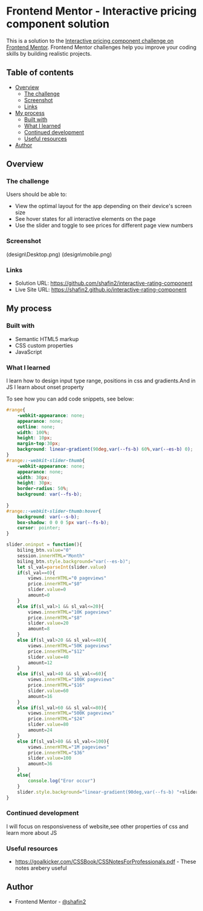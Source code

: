 # Frontend Mentor - Interactive pricing component solution

This is a solution to the [Interactive pricing component challenge on Frontend Mentor](https://www.frontendmentor.io/challenges/interactive-pricing-component-t0m8PIyY8). Frontend Mentor challenges help you improve your coding skills by building realistic projects. 

## Table of contents

- [Overview](#overview)
  - [The challenge](#the-challenge)
  - [Screenshot](#screenshot)
  - [Links](#links)
- [My process](#my-process)
  - [Built with](#built-with)
  - [What I learned](#what-i-learned)
  - [Continued development](#continued-development)
  - [Useful resources](#useful-resources)
- [Author](#author)


## Overview

### The challenge

Users should be able to:

- View the optimal layout for the app depending on their device's screen size
- See hover states for all interactive elements on the page
- Use the slider and toggle to see prices for different page view numbers

### Screenshot

(design\Desktop.png)
(design\mobile.png)

### Links

- Solution URL: https://github.com/shafin2/interactive-rating-component
- Live Site URL: https://shafin2.github.io/interactive-rating-component

## My process

### Built with

- Semantic HTML5 markup
- CSS custom properties
- JavaScript


### What I learned

I learn how to design input type range, positions in css and gradients.And in JS I learn about onset property

To see how you can add code snippets, see below:

```css
#range{
    -webkit-appearance: none;
    appearance: none;
    outline: none;
    width: 100%;
    height: 10px;
    margin-top:30px;
    background: linear-gradient(90deg,var(--fs-b) 60%,var(--es-b) 0);
}
#range::-webkit-slider-thumb{
    -webkit-appearance: none;
    appearance: none;
    width: 30px;
    height: 30px;
    border-radius: 50%;
    background: var(--fs-b);
    
}
#range::-webkit-slider-thumb:hover{
    background: var(--s-b);
    box-shadow: 0 0 0 5px var(--fs-b);
    cursor: pointer;
}
```
```js
slider.oninput = function(){
    biling_btn.value="0"
    session.innerHTML="Month"
    biling_btn.style.background="var(--es-b)";
    let sl_val=parseInt(slider.value)
    if(sl_val==0){
        views.innerHTML="0 pageviews"
        price.innerHTML="$0"
        slider.value=0
        amount=0
    }
    else if(sl_val>1 && sl_val<=20){
        views.innerHTML="10K pageviews"
        price.innerHTML="$8"
        slider.value=20
        amount=8
    }
    else if(sl_val>20 && sl_val<=40){
        views.innerHTML="50K pageviews"
        price.innerHTML="$12"
        slider.value=40
        amount=12
    }
    else if(sl_val>40 && sl_val<=60){
        views.innerHTML="100K pageviews"
        price.innerHTML="$16"
        slider.value=60
        amount=16
    }
    else if(sl_val>60 && sl_val<=80){
        views.innerHTML="500K pageviews"
        price.innerHTML="$24"
        slider.value=80
        amount=24
    }
    else if(sl_val>80 && sl_val<=100){
        views.innerHTML="1M pageviews"
        price.innerHTML="$36"
        slider.value=100
        amount=36
    }
    else{
        console.log("Eror occur")
    }
    slider.style.background="linear-gradient(90deg,var(--fs-b) "+slider.value+"%,var(--es-b) 0)"
}
```


### Continued development

I will focus on responsiveness of website,see other properties of css and learn more about JS


### Useful resources

- https://goalkicker.com/CSSBook/CSSNotesForProfessionals.pdf - These notes arebery useful

## Author

- Frontend Mentor - [@shafin2](https://www.frontendmentor.io/profile/shafin2)

